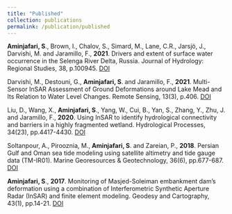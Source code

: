 ```yaml
---
title: "Published"
collection: publications
permalink: /publication/published
---
```


**Aminjafari, S**., Brown, I., Chalov, S., Simard, M., Lane, C.R., Jarsjö, J., Darvishi, M. and Jaramillo, F., **2021**. Drivers and extent of surface water occurrence in the Selenga River Delta, Russia. Journal of Hydrology: Regional Studies, 38, p.100945. [DOI](https://doi.org/10.1016/j.ejrh.2021.100945)

Darvishi, M., Destouni, G., **Aminjafari, S**. and Jaramillo, F., **2021**. Multi-Sensor InSAR Assessment of Ground Deformations around Lake Mead and Its Relation to Water Level Changes. Remote Sensing, 13(3), p.406. [DOI](https://doi.org/10.3390/rs13030406)

Liu, D., Wang, X., **Aminjafari, S**., Yang, W., Cui, B., Yan, S., Zhang, Y., Zhu, J. and Jaramillo, F., **2020**. Using InSAR to identify hydrological connectivity and barriers in a highly fragmented wetland. Hydrological Processes, 34(23), pp.4417-4430. [DOI](https://doi.org/10.1002/hyp.13899)

Soltanpour, A., Pirooznia, M., **Aminjafari, S**. and Zareian, P., **2018**. Persian Gulf and Oman sea tide modeling using satellite altimetry and tide gauge data (TM-IR01). Marine Georesources & Geotechnology, 36(6), pp.677-687. [DOI](https://doi.org/10.1080/1064119X.2017.1366608)

**Aminjafari, S**., **2017**. Monitoring of Masjed-Soleiman embankment dam’s deformation using a combination of Interferometric Synthetic Aperture Radar (InSAR) and finite element modeling. Geodesy and Cartography, 43(1), pp.14-21. [DOI](https://doi.org/10.3846/20296991.2017.1299842)
